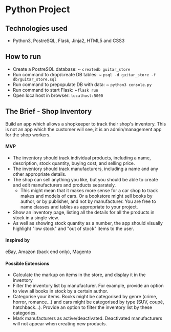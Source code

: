 # Python Project

## Technologies used
  - Python3, PostreSQL, Flask, Jinja2, HTML5 and CSS3


## How to run
  - Create a PostreSQL database: ~ `createdb guitar_store`
  - Run command to drop/create DB tables: ~ `psql -d guitar_store -f db/guitar_store.sql`
  - Run command to prepopulate DB with data: ~ `python3 console.py`
  - Run command to start Flask: ~`flask run`
  - Open localhost in browser: `localhost:5000`
  
  
## The Brief -  Shop Inventory

Build an app which allows a shopkeeper to track their shop's inventory. This is not an app which the customer will see, it is an admin/management app for the shop workers.

#### MVP

* The inventory should track individual products, including a name, description, stock quantity, buying cost, and selling price.
* The inventory should track manufacturers, including a name and any other appropriate details.
* The shop can sell anything you like, but you should be able to create and edit manufacturers and products separately.
  * This might mean that it makes more sense for a car shop to track makes and models of cars. Or a bookstore might sell books by author, or by publisher, and not by manufacturer. You are free to name classes and tables as appropriate to your project.
* Show an inventory page, listing all the details for all the products in stock in a single view.
* As well as showing stock quantity as a number, the app should visually highlight "low stock" and "out of stock" items to the user.

#### Inspired by

eBay, Amazon (back end only), Magento

#### Possible Extensions

* Calculate the markup on items in the store, and display it in the inventory
* Filter the inventory list by manufacturer. For example, provide an option to view all books in stock by a certain author.
* Categorise your items. Books might be categorised by genre (crime, horror, romance...) and cars might be categorised by type (SUV, coupé, hatchback...). Provide an option to filter the inventory list by these categories.
* Mark manufacturers as active/deactivated. Deactivated manufacturers will not appear when creating new products.
